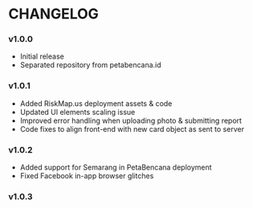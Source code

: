 CHANGELOG
========

### v1.0.0
- Initial release
- Separated repository from petabencana.id

### v1.0.1
- Added RiskMap.us deployment assets & code
- Updated UI elements scaling issue
- Improved error handling when uploading photo & submitting report
- Code fixes to align front-end with new card object as sent to server

### v1.0.2
- Added support for Semarang in PetaBencana deployment
- Fixed Facebook in-app browser glitches

### v1.0.3
